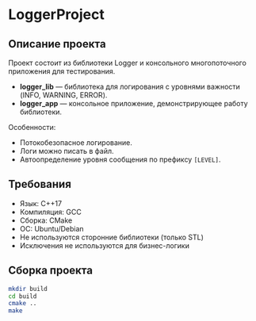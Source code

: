 # LoggerProject

## Описание проекта
Проект состоит из библиотеки Logger и консольного многопоточного приложения для тестирования.

- **logger_lib** — библиотека для логирования с уровнями важности (INFO, WARNING, ERROR).
- **logger_app** — консольное приложение, демонстрирующее работу библиотеки.

Особенности:
- Потокобезопасное логирование.
- Логи можно писать в файл.
- Автоопределение уровня сообщения по префиксу `[LEVEL]`.

## Требования
- Язык: C++17
- Компиляция: GCC
- Сборка: CMake
- ОС: Ubuntu/Debian
- Не используются сторонние библиотеки (только STL)
- Исключения не используются для бизнес-логики

## Сборка проекта
```bash
mkdir build
cd build
cmake ..
make
